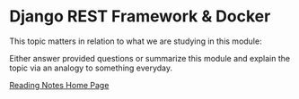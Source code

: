 # Django REST Framework & Docker

This topic matters in relation to what we are studying in this module:

Either answer provided questions or summarize this module and explain the topic via an analogy to something everyday.  

[Reading Notes Home Page](README.md)